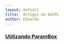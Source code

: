 ```yaml
---
layout: default
title:  Artigos de AdvPL
author: Eduardo
---
```


### [Utilizando ParamBox](parambox)
